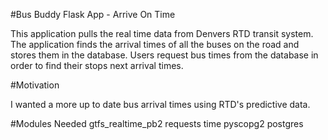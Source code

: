 #Bus Buddy Flask App - Arrive On Time

This application pulls the real time data from Denvers RTD transit system. The application finds the arrival times of all the buses on the road and stores them in the database. Users request bus times from the database in order to find their stops next arrival times.

#Motivation

I wanted a more up to date bus arrival times using RTD's predictive data. 

#Modules Needed
gtfs_realtime_pb2
requests
time
pyscopg2
postgres
